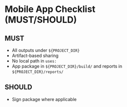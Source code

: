 # Mobile App Checklist (MUST/SHOULD)

## MUST
- All outputs under `${PROJECT_DIR}`
- Artifact-based sharing
- No local path in `uses:`
- App package in `${PROJECT_DIR}/build/` and reports in `${PROJECT_DIR}/reports/`

## SHOULD
- Sign package where applicable
